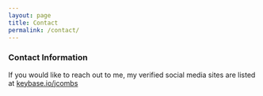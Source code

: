 ```yaml
---
layout: page
title: Contact
permalink: /contact/
---
```


### Contact Information

If you would like to reach out to me, my verified social media sites are listed at [keybase.io/jcombs](https://keybase.io/jcombs)